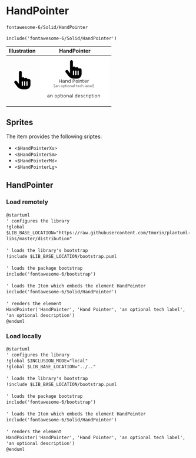 # HandPointer


```text
fontawesome-6/Solid/HandPointer
```

```text
include('fontawesome-6/Solid/HandPointer')
```



| Illustration | HandPointer |
| :---: | :---: |
| ![illustration for Illustration](../../fontawesome-6/Solid/HandPointer.png) | ![illustration for HandPointer](../../fontawesome-6/Solid/HandPointer.Local.png) |



## Sprites
The item provides the following sriptes:

- `<$HandPointerXs>`
- `<$HandPointerSm>`
- `<$HandPointerMd>`
- `<$HandPointerLg>`





## HandPointer

### Load remotely
```plantuml
@startuml
' configures the library
!global $LIB_BASE_LOCATION="https://raw.githubusercontent.com/tmorin/plantuml-libs/master/distribution"

' loads the library's bootstrap
!include $LIB_BASE_LOCATION/bootstrap.puml

' loads the package bootstrap
include('fontawesome-6/bootstrap')

' loads the Item which embeds the element HandPointer
include('fontawesome-6/Solid/HandPointer')

' renders the element
HandPointer('HandPointer', 'Hand Pointer', 'an optional tech label', 'an optional description')
@enduml
```

### Load locally
```plantuml
@startuml
' configures the library
!global $INCLUSION_MODE="local"
!global $LIB_BASE_LOCATION="../.."

' loads the library's bootstrap
!include $LIB_BASE_LOCATION/bootstrap.puml

' loads the package bootstrap
include('fontawesome-6/bootstrap')

' loads the Item which embeds the element HandPointer
include('fontawesome-6/Solid/HandPointer')

' renders the element
HandPointer('HandPointer', 'Hand Pointer', 'an optional tech label', 'an optional description')
@enduml
```

